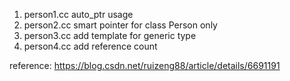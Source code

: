 
1. person1.cc
auto_ptr usage
2. person2.cc
smart pointer for class Person only 
3. person3.cc
add template for generic type 
4. person4.cc
add reference count 






reference:
https://blog.csdn.net/ruizeng88/article/details/6691191
